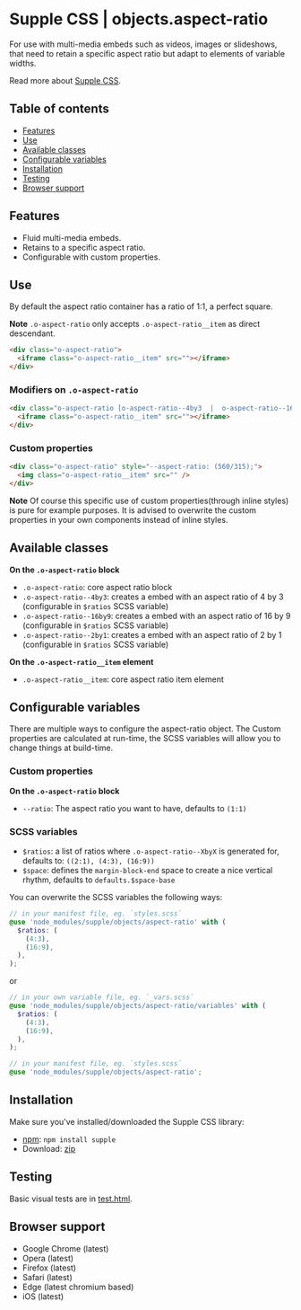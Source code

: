 # Supple CSS | objects.aspect-ratio

For use with multi-media embeds such as videos, images or slideshows, that need to retain a specific aspect ratio but adapt to elements of variable widths.

Read more about [Supple CSS](https://github.com/supple-css/supple).

## Table of contents

* [Features](#features)
* [Use](#use)
* [Available classes](#available-classes)
* [Configurable variables](#configurable-variables)
* [Installation](#installation)
* [Testing](#testing)
* [Browser support](#browser-support)

## Features

* Fluid multi-media embeds.
* Retains to a specific aspect ratio.
* Configurable with custom properties.


## Use
By default the aspect ratio container has a ratio of 1:1, a perfect square.

**Note** `.o-aspect-ratio` only accepts `.o-aspect-ratio__item` as direct descendant.

```html
<div class="o-aspect-ratio">
  <iframe class="o-aspect-ratio__item" src=""></iframe>
</div>
```

### Modifiers on `.o-aspect-ratio`

```html
<div class="o-aspect-ratio [o-aspect-ratio--4by3  |  o-aspect-ratio--16by9  |  o-aspect-ratio--2by1]">
  <iframe class="o-aspect-ratio__item" src=""></iframe>
</div>
```

### Custom properties

```html
<div class="o-aspect-ratio" style="--aspect-ratio: (560/315);">
  <img class="o-aspect-ratio__item" src="" />
</div>
```

**Note** Of course this specific use of custom properties(through inline styles) is pure for example purposes. It is advised to overwrite the custom properties in your own components instead of inline styles.

## Available classes

**On the `.o-aspect-ratio` block**

* `.o-aspect-ratio`: core aspect ratio block
* `.o-aspect-ratio--4by3`: creates a embed with an aspect ratio of 4 by 3 (configurable in `$ratios` SCSS variable)
* `.o-aspect-ratio--16by9`: creates a embed with an aspect ratio of 16 by 9 (configurable in `$ratios` SCSS variable)
* `.o-aspect-ratio--2by1`: creates a embed with an aspect ratio of 2 by 1 (configurable in `$ratios` SCSS variable)

**On the `.o-aspect-ratio__item` element**

* `.o-aspect-ratio__item`: core aspect ratio item element

## Configurable variables
There are multiple ways to configure the aspect-ratio object. The Custom properties are calculated at run-time, the SCSS variables will allow you to change things at build-time.

### Custom properties

**On the `.o-aspect-ratio` block**

* `--ratio`: The aspect ratio you want to have, defaults to `(1:1)`

### SCSS variables

* `$ratios`: a list of ratios where `.o-aspect-ratio--XbyX` is generated for, defaults to: `((2:1), (4:3), (16:9))`
* `$space`: defines the `margin-block-end` space to create a nice vertical rhythm, defaults to `defaults.$space-base`

You can overwrite the SCSS variables the following ways:

```scss
// in your manifest file, eg. `styles.scss`
@use 'node_modules/supple/objects/aspect-ratio' with (
  $ratios: (
    (4:3),
    (16:9),
  ),
);
```
or
```scss
// in your own variable file, eg. `_vars.scss`
@use 'node_modules/supple/objects/aspect-ratio/variables' with (
  $ratios: (
    (4:3),
    (16:9),
  ),
);

// in your manifest file, eg. `styles.scss`
@use 'node_modules/supple/objects/aspect-ratio';
```


## Installation
Make sure you've installed/downloaded the Supple CSS library:

* [npm](https://www.npmjs.com/package/supple): `npm install supple`
* Download: [zip](https://github.com/supple-css/supple/releases/latest)


## Testing
Basic visual tests are in [test.html](./test.html).


## Browser support

* Google Chrome (latest)
* Opera (latest)
* Firefox (latest)
* Safari (latest)
* Edge (latest chromium based)
* iOS (latest)
